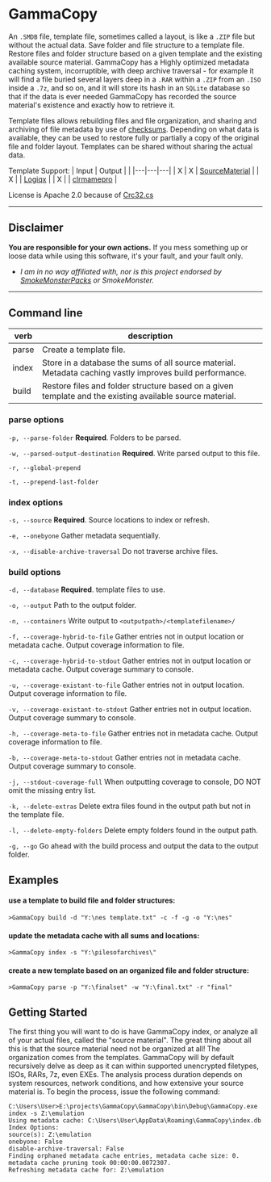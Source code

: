 # GammaCopy

An `.SMDB` file, template file, sometimes called a layout, is like a `.ZIP` file but without the actual data.  Save folder and file structure to a template file.  Restore files and folder structure based on a given template and the existing available source material.  GammaCopy has a Highly optimized metadata caching system, incorruptible, with deep archive traversal - for example it will find a file buried several layers deep in a `.RAR` within a `.ZIP` from an `.ISO` inside a `.7z`, and so on, and it will store its hash in an `SQLite` database so that if the data is ever needed GammaCopy has recorded the source material's existence and exactly how to retrieve it.

Template files allows rebuilding files and file organization, and sharing and archiving of file metadata by use of [checksums](https://en.wikipedia.org/wiki/Checksum).  Depending on what data is available, they can be used to restore fully or partially a copy of the original file and folder layout.  Templates can be shared without sharing the actual data.


Template Support: 
| Input | Output  |   |
|---|---|---|
| X | X | [SourceMaterial](https://github.com/frederic-mahe/Hardware-Target-Game-Database)  |
| X |   | [Logiqx](https://github.com/Logiqx/logiqx-dev)  |
| X |   | [clrmamepro](https://mamedev.emulab.it/clrmamepro/binaries/readme.html)  |


License is Apache 2.0 because of [Crc32.cs](https://github.com/damieng/DamienGKit/blob/master/CSharp/DamienG.Library/Security/Cryptography/Crc32.cs)

***
## Disclaimer
**You are responsible for your own actions.** If you mess something up or loose data while using this software, it's your fault, and your fault only.

- *I am in no way affiliated with, nor is this project endorsed by [SmokeMonsterPacks](https://github.com/SmokeMonsterPacks) or SmokeMonster.*

***

## Command line

| verb  | description                                                                                                              |
|-------|--------------------------------------------------------------------------------------------------------------------------|
| parse | Create a template file.                                                                                                  |
| index | Store in a database the sums of all source material.  Metadata caching vastly improves build performance.                |
| build | Restore files and folder structure based on a given template and the existing available source material.                 |

### parse options

`-p, --parse-folder`                **Required**. Folders to be parsed.

`-w, --parsed-output-destination`    **Required**. Write parsed output to this file.

`-r, --global-prepend`

`-t, --prepend-last-folder`

### index options

`-s, --source`        **Required**. Source locations to index or refresh.

`-e, --onebyone`    Gather metadata sequentially.

`-x, --disable-archive-traversal`    Do not traverse archive files.

### build options

`-d, --database` **Required**. template files to use.

`-o, --output` Path to the output folder.

`-n, --containers` Write output to `<outputpath>/<templatefilename>/`

`-f, --coverage-hybrid-to-file` Gather entries not in output location or metadata cache. Output coverage information to file.

`-c, --coverage-hybrid-to-stdout` Gather entries not in output location or metadata cache. Output coverage summary to console.

`-u, --coverage-existant-to-file` Gather entries not in output location. Output coverage information to file.

`-v, --coverage-existant-to-stdout` Gather entries not in output location. Output coverage summary to console.

`-h, --coverage-meta-to-file` Gather entries not in metadata cache. Output coverage information to file.

`-b, --coverage-meta-to-stdout` Gather entries not in metadata cache. Output coverage summary to console.

`-j, --stdout-coverage-full` When outputting coverage to console, DO NOT omit the missing entry list.

`-k, --delete-extras` Delete extra files found in the output path but not in the template file.

`-l, --delete-empty-folders` Delete empty folders found in the output path.

`-g, --go` Go ahead with the build process and output the data to the output folder.

## Examples

#### use a template to build file and folder structures:
`>GammaCopy build -d "Y:\nes template.txt" -c -f -g -o "Y:\nes"`

#### update the metadata cache with all sums and locations:
`>GammaCopy index -s "Y:\pilesofarchives\"`

#### create a new template based on an organized file and folder structure:
`>GammaCopy parse -p "Y:\finalset" -w "Y:\final.txt" -r "final"`

## Getting Started

The first thing you will want to do is have GammaCopy index, or analyze all of your actual files, called the "source material".  The great thing about all this is that the source material need not be organized at all!  The organization comes from the templates.  GammaCopy will by default recursively delve as deep as it can within supported unencrypted filetypes, ISOs, RARs, 7z, even EXEs.  The analysis process duration depends on system resources, network conditions, and how extensive your source material is.  To begin the process, issue the following command:

```
C:\Users\User>E:\projects\GammaCopy\GammaCopy\bin\Debug\GammaCopy.exe index -s Z:\emulation
Using metadata cache: C:\Users\User\AppData\Roaming\GammaCopy\index.db
Index Options:
source(s): Z:\emulation
onebyone: False
disable-archive-traversal: False
Finding orphaned metadata cache entries, metadata cache size: 0.
metadata cache pruning took 00:00:00.0072307.
Refreshing metadata cache for: Z:\emulation
```

